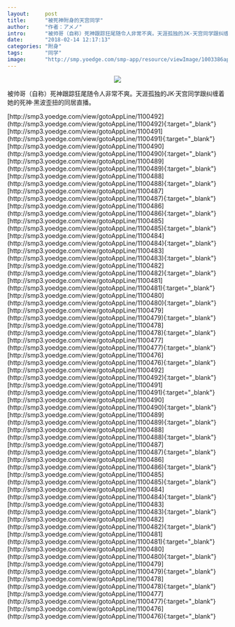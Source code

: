 ```yaml
---
layout:     post
title:      "被死神附身的天宫同学"
author:     "作者：アメノ"
intro:      "被帅哥（自称）死神跟踪狂尾随令人非常不爽。天涯孤独的JK·天宫同学跟纠缠着她的死神·黑波歪扭的同居直播。"
date:       "2018-02-14 12:17:13"
categories: "附身"
tags:       "同学"
image:      "http://smp.yoedge.com/smp-app/resource/viewImage/1003386appline.png"
---
```

<div style="text-align: center">
<p><img src="http://smp.yoedge.com/smp-app/resource/viewImage/1003386appline.png"/></p>
</div>
<p class="post-meta">
<span>被帅哥（自称）死神跟踪狂尾随令人非常不爽。天涯孤独的JK·天宫同学跟纠缠着她的死神·黑波歪扭的同居直播。</span>
</p>
[http://smp3.yoedge.com/view/gotoAppLine/1100492](http://smp3.yoedge.com/view/gotoAppLine/1100492){:target="_blank"}
[http://smp3.yoedge.com/view/gotoAppLine/1100491](http://smp3.yoedge.com/view/gotoAppLine/1100491){:target="_blank"}
[http://smp3.yoedge.com/view/gotoAppLine/1100490](http://smp3.yoedge.com/view/gotoAppLine/1100490){:target="_blank"}
[http://smp3.yoedge.com/view/gotoAppLine/1100489](http://smp3.yoedge.com/view/gotoAppLine/1100489){:target="_blank"}
[http://smp3.yoedge.com/view/gotoAppLine/1100488](http://smp3.yoedge.com/view/gotoAppLine/1100488){:target="_blank"}
[http://smp3.yoedge.com/view/gotoAppLine/1100487](http://smp3.yoedge.com/view/gotoAppLine/1100487){:target="_blank"}
[http://smp3.yoedge.com/view/gotoAppLine/1100486](http://smp3.yoedge.com/view/gotoAppLine/1100486){:target="_blank"}
[http://smp3.yoedge.com/view/gotoAppLine/1100485](http://smp3.yoedge.com/view/gotoAppLine/1100485){:target="_blank"}
[http://smp3.yoedge.com/view/gotoAppLine/1100484](http://smp3.yoedge.com/view/gotoAppLine/1100484){:target="_blank"}
[http://smp3.yoedge.com/view/gotoAppLine/1100483](http://smp3.yoedge.com/view/gotoAppLine/1100483){:target="_blank"}
[http://smp3.yoedge.com/view/gotoAppLine/1100482](http://smp3.yoedge.com/view/gotoAppLine/1100482){:target="_blank"}
[http://smp3.yoedge.com/view/gotoAppLine/1100481](http://smp3.yoedge.com/view/gotoAppLine/1100481){:target="_blank"}
[http://smp3.yoedge.com/view/gotoAppLine/1100480](http://smp3.yoedge.com/view/gotoAppLine/1100480){:target="_blank"}
[http://smp3.yoedge.com/view/gotoAppLine/1100479](http://smp3.yoedge.com/view/gotoAppLine/1100479){:target="_blank"}
[http://smp3.yoedge.com/view/gotoAppLine/1100478](http://smp3.yoedge.com/view/gotoAppLine/1100478){:target="_blank"}
[http://smp3.yoedge.com/view/gotoAppLine/1100477](http://smp3.yoedge.com/view/gotoAppLine/1100477){:target="_blank"}
[http://smp3.yoedge.com/view/gotoAppLine/1100476](http://smp3.yoedge.com/view/gotoAppLine/1100476){:target="_blank"}
[http://smp3.yoedge.com/view/gotoAppLine/1100492](http://smp3.yoedge.com/view/gotoAppLine/1100492){:target="_blank"}
[http://smp3.yoedge.com/view/gotoAppLine/1100491](http://smp3.yoedge.com/view/gotoAppLine/1100491){:target="_blank"}
[http://smp3.yoedge.com/view/gotoAppLine/1100490](http://smp3.yoedge.com/view/gotoAppLine/1100490){:target="_blank"}
[http://smp3.yoedge.com/view/gotoAppLine/1100489](http://smp3.yoedge.com/view/gotoAppLine/1100489){:target="_blank"}
[http://smp3.yoedge.com/view/gotoAppLine/1100488](http://smp3.yoedge.com/view/gotoAppLine/1100488){:target="_blank"}
[http://smp3.yoedge.com/view/gotoAppLine/1100487](http://smp3.yoedge.com/view/gotoAppLine/1100487){:target="_blank"}
[http://smp3.yoedge.com/view/gotoAppLine/1100486](http://smp3.yoedge.com/view/gotoAppLine/1100486){:target="_blank"}
[http://smp3.yoedge.com/view/gotoAppLine/1100485](http://smp3.yoedge.com/view/gotoAppLine/1100485){:target="_blank"}
[http://smp3.yoedge.com/view/gotoAppLine/1100484](http://smp3.yoedge.com/view/gotoAppLine/1100484){:target="_blank"}
[http://smp3.yoedge.com/view/gotoAppLine/1100483](http://smp3.yoedge.com/view/gotoAppLine/1100483){:target="_blank"}
[http://smp3.yoedge.com/view/gotoAppLine/1100482](http://smp3.yoedge.com/view/gotoAppLine/1100482){:target="_blank"}
[http://smp3.yoedge.com/view/gotoAppLine/1100481](http://smp3.yoedge.com/view/gotoAppLine/1100481){:target="_blank"}
[http://smp3.yoedge.com/view/gotoAppLine/1100480](http://smp3.yoedge.com/view/gotoAppLine/1100480){:target="_blank"}
[http://smp3.yoedge.com/view/gotoAppLine/1100479](http://smp3.yoedge.com/view/gotoAppLine/1100479){:target="_blank"}
[http://smp3.yoedge.com/view/gotoAppLine/1100478](http://smp3.yoedge.com/view/gotoAppLine/1100478){:target="_blank"}
[http://smp3.yoedge.com/view/gotoAppLine/1100477](http://smp3.yoedge.com/view/gotoAppLine/1100477){:target="_blank"}
[http://smp3.yoedge.com/view/gotoAppLine/1100476](http://smp3.yoedge.com/view/gotoAppLine/1100476){:target="_blank"}


